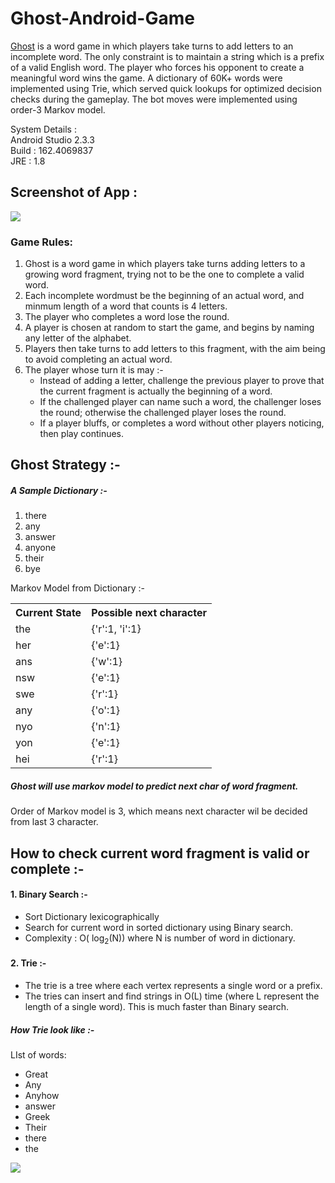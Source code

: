 # Ghost-Android-Game

</b>[Ghost](https://en.wikipedia.org/wiki/Ghost_(game)) is a word game in which players take turns to add letters to an incomplete word. The only constraint is to maintain a string which is a prefix of a valid English word. The player who forces his opponent to create a meaningful word wins the game. A dictionary of 60K+ words were implemented using Trie, which served quick lookups for optimized decision checks during the gameplay. The bot moves were implemented using order-3 Markov model.</b>


System Details : <br>
Android Studio 2.3.3 <br>
Build : 162.4069837 <br>
JRE : 1.8 <br>

<h2>Screenshot of App :</h2>

<p float="left">
<img src="ghost.gif"/>
</p>

<h3>Game Rules: </h3>
<ol>
  <li>Ghost is a word game in which players take turns adding letters to a growing word fragment, trying not to be the one to complete a valid word.</li>
  <li>Each incomplete wordmust be the beginning of an actual word, and  minmum length of a word that counts is 4 letters.</li>
  <li>The player who completes a word lose the round.</li>
  <li>A player is chosen at random to start the game, and begins by naming any letter of the alphabet.</li>
  <li>Players then take turns to add letters to this fragment, with the aim being to avoid completing an actual word.</li>
  <li>The player whose turn it is may :- 
    <ul>
    <li> Instead of adding a letter, challenge the previous player to prove that the current fragment is actually the beginning of a word.</li>
    <li> If the challenged player can name such a word, the challenger loses the round; otherwise the challenged player loses the round.</li>
    <li> If a player bluffs, or completes a word without other players noticing, then play continues.</li>
    </ul>
  </li>     
</ol>

<h2>Ghost Strategy :-</h2>
<h5>A Sample Dictionary :-</h5>
<ol>
<li>there</li>
<li>any</li>
<li>answer</li>
<li>anyone</li>
<li>their</li>
<li>bye</li>
</ol>


Markov Model from Dictionary :- 
<table>
 <th>Current State</th>
 <th>Possible next character</th>
 <tr> <td>the</td>
     <td>{'r':1, 'i':1}</td>
 </tr>
 <tr> <td>her</td>
     <td>{'e':1}</td>
 </tr>
 <tr> <td>ans</td>
     <td>{'w':1}</td>
 </tr>
  <tr> <td>nsw</td>
     <td>{'e':1}</td>
 </tr>
  <tr> <td>swe</td>
     <td>{'r':1}</td>
 </tr>
  <tr> <td>any</td>
     <td>{'o':1}</td>
 </tr>
  <tr> <td>nyo</td>
     <td>{'n':1}</td>
 </tr>
  <tr> <td>yon</td>
     <td>{'e':1}</td>
 </tr>
  <tr> <td>hei</td>
     <td>{'r':1}</td>
 </tr>
</table>

<h5>Ghost will use markov model to predict next char of word fragment.</h5>
Order of Markov model is 3, which means next character wil be decided from last 3 character.

<h2>How to check current word fragment is valid or complete :- </h2>
<h4> 1. Binary Search :- </h4>
  <ul>
    <li>Sort Dictionary lexicographically</li>
    <li>Search for current word in sorted dictionary using Binary search.</li>
    <li>Complexity : O( log<sub>2</sub>(N)) where N is number of word in dictionary.</li>
  </ul>
<h4> 2. Trie :- </h4>
  <ul>
    <li>The trie is a tree where each vertex represents a single word or a prefix.</li>
    <li>The tries can insert and find strings in O(L) time (where L represent the length of a single word). This is much faster than Binary search.</li>
  </ul>
  
  <h5>How Trie look like :- </h5>
  <p>LIst of words:</p>
  <ul>
    <li>Great</li>
    <li>Any</li>
    <li>Anyhow</li>
    <li>answer</li>
    <li>Greek</li>
    <li>Their</li>
    <li>there</li>
    <li>the</li>
    </ul>
    <img src="Trie.PNG">
    
  
 
